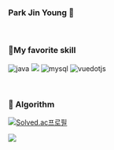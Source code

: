### Park Jin Young 👋

<!--
**jiny798/jiny798** is a ✨ _special_ ✨ repository because its `README.md` (this file) appears on your GitHub profile.

Here are some ideas to get you started:

- 🔭 I’m currently working on ...
- 🌱 I’m currently learning ...
- 👯 I’m looking to collaborate on ...
- 🤔 I’m looking for help with ...
- 💬 Ask me about ...
- 📫 How to reach me: ...
- 😄 Pronouns: ...
- ⚡ Fun fact: ...
-->
<br/>

### 🦾My favorite skill 

 ![java](https://img.shields.io/badge/java-ffffff.svg?&style=for-the-badge&logo=openjdk&logoColor=black)
<img src="https://img.shields.io/badge/spring boot-%236DB33F.svg?&style=for-the-badge&logo=springboot&logoColor=white" /> 
![mysql](https://img.shields.io/badge/mysql-4479A1.svg?&style=for-the-badge&logo=mysql&logoColor=white)
![vuedotjs](https://img.shields.io/badge/vue.js-4FC08D.svg?&style=for-the-badge&logo=vuedotjs&logoColor=white)

<br/>




### 🚌 Algorithm
[![Solved.ac프로필](http://mazassumnida.wtf/api/v2/generate_badge?boj=young0415)](https://solved.ac/profile/young0415)

![](https://leetcard.jacoblin.cool/jiny798?theme=light,unicorn)

